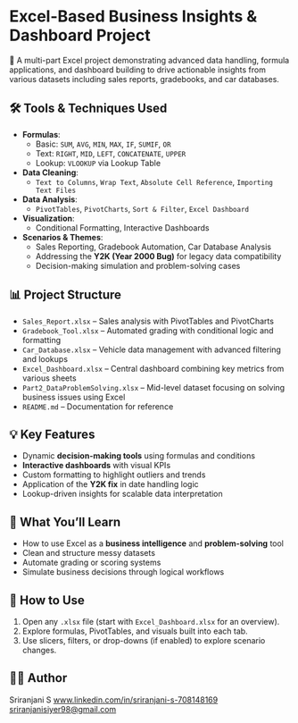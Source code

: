 # Excel-Based Business Insights & Dashboard Project

📘 A multi-part Excel project demonstrating advanced data handling, formula applications, and dashboard building to drive actionable insights from various datasets including sales reports, gradebooks, and car databases.

## 🛠️ Tools & Techniques Used

- **Formulas**: 
  - Basic: `SUM`, `AVG`, `MIN`, `MAX`, `IF`, `SUMIF`, `OR`
  - Text: `RIGHT`, `MID`, `LEFT`, `CONCATENATE`, `UPPER`
  - Lookup: `VLOOKUP` via Lookup Table
- **Data Cleaning**: 
  - `Text to Columns`, `Wrap Text`, `Absolute Cell Reference`, `Importing Text Files`
- **Data Analysis**:
  - `PivotTables`, `PivotCharts`, `Sort & Filter`, `Excel Dashboard`
- **Visualization**:
  - Conditional Formatting, Interactive Dashboards
- **Scenarios & Themes**:
  - Sales Reporting, Gradebook Automation, Car Database Analysis
  - Addressing the **Y2K (Year 2000 Bug)** for legacy data compatibility
  - Decision-making simulation and problem-solving cases

## 📊 Project Structure

- `Sales_Report.xlsx` – Sales analysis with PivotTables and PivotCharts
- `Gradebook_Tool.xlsx` – Automated grading with conditional logic and formatting
- `Car_Database.xlsx` – Vehicle data management with advanced filtering and lookups
- `Excel_Dashboard.xlsx` – Central dashboard combining key metrics from various sheets
- `Part2_DataProblemSolving.xlsx` – Mid-level dataset focusing on solving business issues using Excel
- `README.md` – Documentation for reference

## 💡 Key Features

- Dynamic **decision-making tools** using formulas and conditions
- **Interactive dashboards** with visual KPIs
- Custom formatting to highlight outliers and trends
- Application of the **Y2K fix** in date handling logic
- Lookup-driven insights for scalable data interpretation

## 🧠 What You’ll Learn

- How to use Excel as a **business intelligence** and **problem-solving** tool
- Clean and structure messy datasets
- Automate grading or scoring systems
- Simulate business decisions through logical workflows

## 📌 How to Use

1. Open any `.xlsx` file (start with `Excel_Dashboard.xlsx` for an overview).
2. Explore formulas, PivotTables, and visuals built into each tab.
3. Use slicers, filters, or drop-downs (if enabled) to explore scenario changes.

## 👨‍💼 Author

Sriranjani S
www.linkedin.com/in/sriranjani-s-708148169
sriranjanisiyer98@gmail.com
